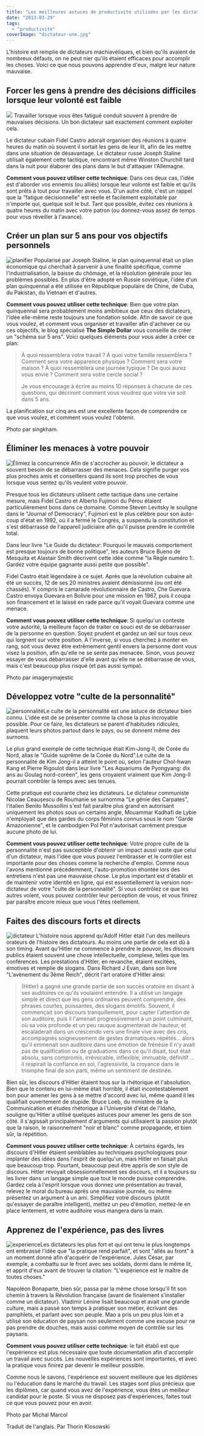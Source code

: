 ```yaml
---
title: "Les meilleures astuces de productivité utilisées par les dictateurs"
date: "2013-03-29"
tags:
  - "productivite"
coverImage: "dictateur-une.jpg"
---
```


L'histoire est remplie de dictateurs machiavéliques, et bien qu'ils avaient de nombreux défauts, on ne peut nier qu'ils étaient efficaces pour accomplir les choses. Voici ce que nous pouvons apprendre d'eux, malgré leur nature mauvaise.

## Forcer les gens à prendre des décisions difficiles lorsque leur volonté est faible

![](images/dictator-150x150.jpg) Travailler lorsque vous êtes fatigué conduit souvent à prendre de mauvaises décisions. Un bon dictateur sait exactement comment exploiter cela.

Le dictateur cubain Fidel Castro adorait organiser des réunions à quatre heures du matin où souvent il sortait les gens de leur lit, afin de les mettre dans une situation de désavantage. Le dictateur russe Joseph Staline utilisait également cette tactique, rencontrant même Winston Churchill tard dans la nuit pour élaborer des plans dans le but d'attaquer l'Allemagne.

**Comment vous pouvez utiliser cette technique**: Dans ces deux cas, l'idée est d'aborder vos ennemis (ou alliés) lorsque leur volonté est faible et qu'ils sont prêts à tout pour travailler avec vous. D'un autre côté, c'est un rappel que la "fatigue décisionnelle" est réelle et facilement exploitable par n'importe qui, quelque soit le but. Tant que possible, évitez ces réunions à quatre heures du matin avec votre patron (ou donnez-vous assez de temps pour vous réveiller à l'avance).

## Créer un plan sur 5 ans pour vos objectifs personnels

![planifier](images/planning-150x150.jpg) Popularisé par Joseph Staline, le plan quinquennal était un plan économique qui cherchait à parvenir à une finalité spécifique, comme l'industrialisation, la baisse du chômage, et la résolution générale pour les problèmes possibles. En plus d'être adopté en Russie soviétique, l'idée d'un plan quinquennal a été utilisée en République populaire de Chine, de Cuba, du Pakistan, du Vietnam et d'autres.

**Comment vous pouvez utiliser cette technique**: Bien que votre plan quinquennal sera probablement moins ambitieux que ceux des dictateurs, l'idée elle-même reste toujours une fondation solide. Afin de savoir ce que vous voulez, et comment vous organiser et travailler afin d'achever ce ou ces objectifs, le blog spécialisé **The Simple Dollar** vous conseille de créer un "schéma sur 5 ans". Voici quelques éléments pour vous aider à créer ce plan:

> À quoi ressemblera votre travail ? À quoi votre famille ressemblera ? Comment sera votre apparence physique ? Comment sera votre maison ? À quoi ressemblera une journée typique ? De quoi aurez vous envie ? Comment sera votre cercle social ?
>
> Je vous encourage à écrire au moins 10 réponses à chacune de ces questions, qui décriront comment vous voudrez que votre vie soit dans 5 ans.

La planification sur cinq ans est une excellente façon de comprendre ce que vous voulez, et comment vous voulez l'obtenir.

Photo par singkham.

## Éliminer les menaces à votre pouvoir

![Élimiez la concurrence](images/eliminate_adversity-150x150.jpg) Afin de s'accrocher au pouvoir, le dictateur a souvent besoin de se débarrasser des menaces. Cela signifie purger vos plus proches amis et conseillers quand ils sont trop proches de vous lorsque vous sentez qu'ils veulent votre pouvoir.

Presque tous les dictateurs utilisent cette tactique dans une certaine mesure, mais Fidel Castro et Alberto Fujimori du Pérou étaient particulièrement bons dans ce domaine. Comme Steven Levitsky le souligne dans le "Journal of Democracy", Fujimori est le plus célèbre pour son auto-coup d'état en 1992, où il a fermé le Congrès, a suspendu la constitution et s'est débarrassé de l'appareil judiciaire afin qu'il puisse prendre le contrôle total.

Dans leur livre "Le Guide du dictateur: Pourquoi le mauvais comportement est presque toujours de bonne politique", les auteurs Bruce Bueno de Mesquita et Alastair Smith décrivent cette idée comme "la Règle numéro 1:. Gardez votre équipe gagnante aussi petite que possible".

Fidel Castro était légendaire à ce sujet. Après que la révolution cubaine ait été un succès, 12 de ses 20 ministres avaient démissionné (ou ont été chassés). Y compris le camarade révolutionnaire de Castro, Che Guevara. Castro envoya Guevara en Bolivie pour une mission en 1967, puis il coupa son financement et le laissé en rade parce qu'il voyait Guevara comme une menace.

**Comment vous pouvez utiliser cette technique**: Si quelqu'un conteste votre autorité, la meilleure façon de traiter ce souci est de se débarrasser de la personne en question. Soyez prudent et gardez un œil sur tous ceux qui lorgnent sur votre position. A l'inverse, si vous cherchez à monter en rang, soit vous devez être extrêmement gentil envers la personne dont vous visez la position, afin qu'elle ne se sente pas menacée. Sinon, vous pouvez essayer de vous débarrasser d'elle avant qu'elle ne se débarrasse de vous, mais c'est beaucoup plus risqué (et pas aussi sympa).

Photo par imagerymajestic

## Développez votre "culte de la personnalité"

![personnalité](images/star-193x300.jpg)Le culte de la personnalité est une astuce de dictateur bien connu. L'idée est de se présenter comme la chose la plus incroyable possible. Pour ce faire, les dictateurs se parent d'habitudes ridicules, plaquent leurs photos partout dans le pays, ou se donnent même des surnoms.

Le plus grand exemple de cette technique était Kim-Jong-Il, de Corée du Nord, alias le "Guide suprême de la Corée du Nord".Le culte de la personnalité de Kim Jong-il a atteint le point où, selon l'auteur Chol-hwan Kang et Pierre Rigoulot dans leur livre "Les Aquariums de Pyongyang: dix ans au Goulag nord-coréen", les gens croyaient vraiment que Kim Jong-Il pourrait contrôler la temps avec ses tenues.

Cette pratique est courante chez les dictateurs. Le dictateur communiste Nicolae Ceauşescu de Roumanie se surnomma "Le génie des Carpates", l'italien Benito Mussollini s'est fait paraître plus grand en autorisant uniquement les photos sous un certains angle, Mouammar Kadhafi de Lybie n'employait que des gardes du corps féminins connus sous le nom "Garde Amazonienne", et le cambodgien Pol Pot n'autorisait carrément presque aucune photo de lui.

**Comment vous pouvez utiliser cette technique**: Votre propre culte de la personnalité n'est pas susceptible d'obtenir un impact aussi vaste que celui d'un dictateur, mais l'idée que vous pouvez l'embrasser et le contrôler est importante pour des choses comme la recherche d'emploi. Comme nous l'avons mentionné précédemment, l'auto-promotion éhontée lors des entretiens n'est pas une mauvaise chose. Le plus important est d'établir et de maintenir votre identité en ligne, qui est essentiellement la version non-dictateur de votre "culte de la personnalité". Si vous contrôlez ce que les autres voient, vous pouvez contrôler leur perception de vous, et vous finirez par paraître encore mieux que vous l'êtes réellement.

## Faites des discours forts et directs

![dictateur](images/dictateur-150x150.jpg) L'histoire nous apprend qu'Adolf Hitler était l'un des meilleurs orateurs de l'histoire des dictateurs. Au moins une partie de cela est dû à son timing. Avant qu'Hitler ne commence à prendre le pouvoir, les discours publics étaient souvent une chose intellectuelle, complexe, telles que les conférences. Les prestations d'Hitler, en revanche, étaient excitées, émotives et remplie de slogans. Dans Richard J Evan, dans son livre "L'avènement du 3ème Reich", décrit l'art oratoire d'Hitler ainsi:

> (Hitler) a gagné une grande partie de son succès oratoire en disant à ses auditoires ce qu'ils voulaient entendre. Il a utilisé un langage simple et direct que les gens ordinaires peuvent comprendre, des phrases courtes, puissantes, des slogans émotifs. Souvent, il commençait son discours tranquillement, pour capter l'attention de son auditoire, puis il l'amenait progressivement à un point culminant, où sa voix profonde et un peu rauque augmenterait de hauteur, et escaladerait dans un crescendo vers une finale vive avec des cris, accompagnés soigneusement de gestes dramatiques répétés... alors qu'il emmenait son auditoire dans une émotion de frénésie Il n'y avait pas de qualification ou de graduations dans ce qu'il disait, tout était absolu, sans compromis, irrévocable, inflexible, immuable, définitif ... il respirait la confiance en soi, l'agressivité, la croyance dans le triomphe final de son parti, même un sentiment de destinée.

Bien sûr, les discours d'Hitler étaient tous sur la rhétorique et l'absolution. Bien que le contenu en lui-même était horrible, il était incontestablement bon pour amener les gens à se mettre d'accord avec lui, même quand il les qualifiait ouvertement de stupide. Bruce Loeb, du ministère de la Communication et études rhétorique à l'Université d'état de l'Idaho, souligne qu'Hitler a utilisé quelques astuces pour amener les gens de son côté. Il s'agissait principalement d'arguments qui utilisaient la passion plutôt que la raison, le raisonnement "noir et blanc" comme propagande, et bien sûr, la répétition.

**Comment vous pouvez utiliser cette technique**: À certains égards, les discours d'Hitler étaient semblables au techniques psychologiques pour implanter des idées dans l'esprit de quelqu'un, mais Hitler en faisait plus que beaucoup trop. Pourtant, beaucoup peut être appris de son style de discours. Hitler revoyait obsessionnellement ses discours, et il a toujours su les livrer dans un langage simple que tout le monde puisse comprendre. Gardez cela à l'esprit lorsque vous donnez une présentation au travail, relevez le moral du bureau après une mauvaise journée, ou même présentez un argument à un ami. Simplifiez votre discours (plutôt qu'essayer de paraître intelligent), mettez un peu d'émotion, mettez-le en place lentement, et votre auditoire vous mangera dans la main.

## Apprenez de l'expérience, pas des livres

![experience](images/experience-200x300.jpg)Les dictateurs les plus fort et qui ont tenu le plus longtemps ont embrassé l'idée que "la pratique rend parfait", et sont "allés au front" à un moment donné afin d'acquérir de l'expérience. Jules César, par exemple, a combattu sur le front avec ses soldats, dormi dans le même lit, et apprit d'eux avant de trouver la citation: "L'expérience est le maître de toutes choses."

Napoléon Bonaparte, bien sûr, passa par la même chose lorsqu'il fit son chemin à travers la Révolution française (avant de finalement s'installer comme un dictateur). Vladimir Lénine lisait beaucoup et avait une grande culture, mais a passé son temps à pratiquer son métier, écrivant des pamphlets, et parlant avec son peuple. Mao a pris un peu plus loin et a utilisé son éducation de paysan non seulement comme une excuse pour ne pas prendre de douches, mais aussi comme moyen de contrôle sur les paysans.

**Comment vous pouvez utiliser cette technique**: le fait établi est que l'expérience est plus nécessaire que toute documentation afin d'accomplir un travail avec succès. Les nouvelles expériences sont importantes, et avec la pratique vous finirez par devenir le meilleur possible.

Comme nous le savons, l'expérience est souvent meilleure que les diplômes ou l'éducation dans le marché du travail. Les stages sont plus précieux que les diplômes, car quand vous avez de l'expérience, vous êtes un meilleur candidat pour le poste. Si vous ne disposez pas d'expériences, faites tout ce que vous pouvez pour en avoir.

Photo par Michal Marcol

Traduit de l'anglais. Par Thorin Klosowski
